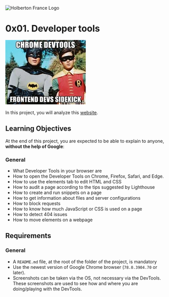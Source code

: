![Holberton France Logo](https://images.squarespace-cdn.com/content/v1/60bf70d860f31b4f60455443/1625061110826-904UGWRZ9PX81YWARXMT/HolbertonFRANCEFichier+16.png?format=1500w)

# 0x01. Developer tools

![meme](meme.jpeg)

In this project, you will analyze this [website](https://dev-tools.hbtn.info/).

## Learning Objectives
At the end of this project, you are expected to be able to explain to anyone, **without the help of Google**:

### General
- What Developer Tools in your browser are
- How to open the Developer Tools on Chrome, Firefox, Safari, and Edge.
- How to use the elements tab to edit HTML and CSS
- How to audit a page according to the tips suggested by Lighthouse
- How to create and run snippets on a page
- How to get information about files and server configurations
- How to block requests
- How to know how much JavaScript or CSS is used on a page
- How to detect 404 issues
- How to move elements on a webpage
## Requirements
### General
- A ```README.md``` file, at the root of the folder of the project, is mandatory
- Use the newest version of Google Chrome browser (```78.0.3904.70``` or later).
- Screenshots can be taken via the OS, not necessary via the DevTools. These screenshots are used to see how and where you are doing/playing with the DevTools.